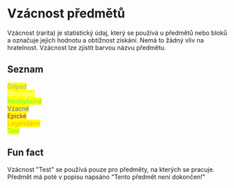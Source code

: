 # Vzácnost předmětů

Vzácnost (rarita) je statistický údaj, který se používá u předmětů nebo bloků a označuje jejich hodnotu a obtížnost získání. Nemá to žádný vliv na hratelnost.
Vzácnost lze zjistit barvou názvu předmětu.

## Seznam
<mark style="color:#AAAAAA;">Odpad</mark>  
<mark style="color:#FFFFFF;">Obyčejné</mark>  
<mark style="color:#55FF55;">Neobyčejné</mark>  
<mark style="color:#5555FF;">Vzacné</mark>  
<mark style="color:#AA00AA;">Epické</mark>  
<mark style="color:#FFAA00;">Legendární</mark>  
<mark style="color:#55FF55;">Test</mark>  


## Fun fact
Vzácnost "Test" se používá pouze pro předměty, na kterých se pracuje. Předmět má poté v popisu napsáno "Tento předmět není dokončen!"

 